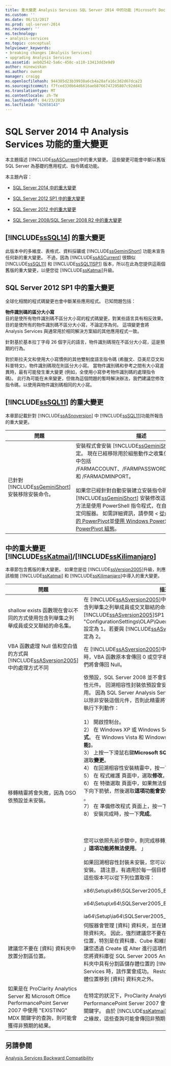```yaml
---
title: 重大變更 Analysis Services SQL Server 2014 中的功能 |Microsoft Docs
ms.custom: ''
ms.date: 06/13/2017
ms.prod: sql-server-2014
ms.reviewer: ''
ms.technology:
- analysis-services
ms.topic: conceptual
helpviewer_keywords:
- breaking changes [Analysis Services]
- upgrading Analysis Services
ms.assetid: aeb02542-5a6c-458c-a110-13413dd3e9d9
author: minewiskan
ms.author: owend
manager: craigg
ms.openlocfilehash: 944385d23b39938a6cb4a28afa16c3d2d67dca23
ms.sourcegitcommit: f7fced330b64d6616aeb8766747295807c92dd41
ms.translationtype: MT
ms.contentlocale: zh-TW
ms.lasthandoff: 04/23/2019
ms.locfileid: "62658143"
---
```

# <a name="breaking-changes-to-analysis-services-features-in-sql-server-2014"></a>SQL Server 2014 中 Analysis Services 功能的重大變更
  本主題描述 [!INCLUDE[ssASCurrent](../includes/ssascurrent-md.md)]中的重大變更。 這些變更可能會中斷以舊版 SQL Server 為基礎的應用程式、指令碼或功能。  
  
 本主題內容：  
  
-   [SQL Server 2014 中的重大變更](#bkmk_sql2014)  
  
-   [SQL Server 2012 SP1 中的重大變更](#bkmk_2012Sp1)  
  
-   [SQL Server 2012 中的重大變更](#bkmk_sql11)  
  
-   [SQL Server 2008/SQL Server 2008 R2 中的重大變更](#bkmk_sql10)  
  
##  <a name="bkmk_sql2014"></a> [!INCLUDE[ssSQL14](../includes/sssql14-md.md)] 的重大變更  
 此版本中的多維度、表格式、資料採礦或 [!INCLUDE[ssGeminiShort](../includes/ssgeminishort-md.md)] 功能未宣告任何新的重大變更。  不過，因為  [!INCLUDE[ssASCurrent](../includes/ssascurrent-md.md)] 很類似 [!INCLUDE[ssSQL11](../includes/sssql11-md.md)] 和 [!INCLUDE[ssSQL11SP1](../includes/sssql11sp1-md.md)] 版本，所以在此為您提供這兩個舊版的重大變更，以便您從 [!INCLUDE[ssKatmai](../includes/sskatmai-md.md)]升級。  
  
##  <a name="bkmk_2012Sp1"></a> SQL Server 2012 SP1 中的重大變更  
 全球化相關的程式碼變更也會中斷某些應用程式。 已知問題包括：  
  
 **物件識別碼的區分大小寫**  
 目的是使所有物件識別碼不區分大小寫的程式碼變更，對某些語言具有相反效果。 目的是使所有的物件識別碼不區分大小寫，不論定序為何。 這項變更會將 Analysis Services 與通常用於相同解決方案組的其他應用程式一致。  
  
 針對基於基本拉丁字母 26 個字元的語言，物件識別碼現在不區分大小寫，這是預期的行為。  
  
 對於斯拉夫文和使用大小寫慣例的其他雙制度語言指令碼 (希臘文、亞美尼亞文和科普特文)，物件識別碼現在則區分大小寫。 當物件識別碼和參考之間有大小寫差異時，最有可能發生重大變更 (例如，全使用小寫參考物件識別碼的處理指令碼)。 此行為可能在未來變更，但做為這個問題的暫時解決辦法，我們建議您修改指令碼，以使用與物件識別碼相同的大小寫。  
  
##  <a name="bkmk_sql11"></a> [!INCLUDE[ssSQL11](../includes/sssql11-md.md)] 的重大變更  
 本章節記載針對 [!INCLUDE[ssASnoversion](../includes/ssasnoversion-md.md)] 中 [!INCLUDE[ssSQL11](../includes/sssql11-md.md)]功能所報告的重大變更。  
  
|問題|描述|  
|-----------|-----------------|  
|已針對 [!INCLUDE[ssGeminiShort](../includes/ssgeminishort-md.md)] 安裝移除安裝命令。|安裝程式會安裝 [!INCLUDE[ssGeminiShort](../includes/ssgeminishort-md.md)]，但是不再設定。 現在已經移除用於組態動作之收集值的安裝命令。 其中包括 /FARMACCOUNT、/FARMPASSWORD、/PASSPHRASE 和 /FARMADMINPORT。<br /><br /> 如果您已經針對自動安裝建立安裝指令碼，您需要為 [!INCLUDE[ssGeminiShort](../includes/ssgeminishort-md.md)] 安裝修改這些指令碼。 替代方法是使用 PowerShell 指令程式，在自動安裝模式下設定伺服器。 如需詳細資訊，請參閱 <<c0> [ 從命令提示字元安裝的 PowerPivot](../../2014/sql-server/install/install-powerpivot-from-the-command-prompt.md)並[使用 Windows PowerShell 的 PowerPivot 組態](power-pivot-sharepoint/power-pivot-configuration-using-windows-powershell.md)。|  
  
##  <a name="bkmk_sql10"></a> 中的重大變更 [!INCLUDE[ssKatmai](../includes/sskatmai-md.md)]/[!INCLUDE[ssKilimanjaro](../includes/sskilimanjaro-md.md)]  
 本章節包含舊版的重大變更。 如果您是從 [!INCLUDE[ssVersion2005](../includes/ssversion2005-md.md)]升級，則應該檢閱 [!INCLUDE[ssKatmai](../includes/sskatmai-md.md)] 和 [!INCLUDE[ssKilimanjaro](../includes/sskilimanjaro-md.md)]中導入的重大變更。  
  
|問題|描述|  
|-----------|-----------------|  
|shallow exists 函數現在會以不同的方式使用包含列舉集之列舉成員或交叉聯結的命名集。|在 [!INCLUDE[ssASversion2005](../includes/ssasversion2005-md.md)]中，shallow exists 函數不會使用包含列舉集之列舉成員或交叉聯結的命名集。 若要與原始發行版本和 [!INCLUDE[ssASversion2005](../includes/ssasversion2005-md.md)]SP1 相容，請將組態屬性 "ConfigurationSettings\OLAP\Query\NamedSetShallowExistsMode" 設定為 1。若要與 [!INCLUDE[ssASversion2005](../includes/ssasversion2005-md.md)] SP2 相容，請將它設定為 2。|  
|VBA 函數處理 Null 值和空白值的方式與 [!INCLUDE[ssASversion2005](../includes/ssasversion2005-md.md)] 中的處理方式不同|在 [!INCLUDE[ssASversion2005](../includes/ssasversion2005-md.md)]中，當 Null 值或空白值當做引數使用時，VBA 函數原本會傳回 0 或空字串。 在 [!INCLUDE[ssKatmai](../includes/sskatmai-md.md)]中，它們將會傳回 Null。|  
|移轉精靈將會失敗，因為 DSO 依預設並未安裝。|依預設，SQL Server 2008 並不會安裝 DSO (決策支援物件) 回溯相容性元件。 回溯相容性封裝依預設會安裝，但該封裝的 DSO 元件將會停用。 因為 SQL Server Analysis Services 移轉精靈相依於這個元件，所以除非安裝這個元件，否則此精靈將會失敗。 若要安裝 DSO 元件，請執行下列動作：<br /><br /> 1） 開啟控制台。<br />2） 在 Windows XP 或 Windows Server 2003 中，選取**新增或移除程式**。 在 Windows Vista 和 Windows Server 2008 中選取 **[程式和功能]**。<br />3） 上按一下滑鼠右鍵**Microsoft SQL Server 2005 回溯相容性**，然後選取**變更**。<br />4） 在回溯相容性安裝精靈中，按一下**下一步**。<br />5） 在 程式維護 頁面中，選取**修改**，然後按一下**下一步**。<br />6） 在 特徵選取 頁面中，如果無法使用 決策支援物件 (DSO)，則按一下向下箭號，然後選取**這項功能會安裝在本機硬碟上**。 按一下 [下一步] 。<br />7） 在 準備修改程式 頁面上，按一下 **安裝**。<br />8） 安裝完成時，按一下**完成**。<br /><br /> <br /><br /> 您可以依照先前步驟中，則完成移轉之後移除 DSO 將 DSO 的選項變更 」**這項功能將無法使用**。 」<br /><br /> 如果回溯相容性封裝未安裝，您可以從 SQL Server 2008 散發媒體加以安裝。 請注意，有適用於每一個目標架構 (x86、x64，ia64) 的版本。 這些版本可以從下列位置取得：<br /><br /> x86\Setup\x86\SQLServer2005_BC.msi<br /><br /> x64\Setup\x64\SQLServer2005_BC.msi<br /><br /> ia64\Setup\ia64\SQLServer2005_BC.msi|  
|建議您不要在 [資料] 資料夾中放置分割區位置。|伺服器會管理 [資料] 資料夾，並在建立、刪除和更改物件時，建立或卸除資料夾。 因此，強烈建議您不要在 [資料] 資料夾內指定分割區儲存體位置，特別是在資料庫、Cube 和維度的子資料夾中。 雖然伺服器可以讓您透過 Create 或 Alter 進行這項作業，但這麼做會顯示警告訊息。 當您將資料庫從 SQL Server 2005 Analysis Services 升級至在 [資料] 資料夾中具有分割區儲存體位置的 [!INCLUDE[ssKatmai](../includes/sskatmai-md.md)] Analysis Services 時，該作業會成功。 Restore 或 Sync 會要求您將分割區儲存體位置移到 [資料] 資料夾之外。|  
|如果是在 ProClarity Analytics Server 和 Microsoft Office PerformancePoint Server 2007 中使用 "EXISTING" MDX 關鍵字的查詢，則可能會獲得非預期的結果。|在特定的狀況下，ProClarity Analytics Server 和 Microsoft Office PerformancePoint Server 2007 會錯誤地使用 MDX 的 "EXISTING" 關鍵字。 由於 [!INCLUDE[ssKatmai](../includes/sskatmai-md.md)] Analysis Services 中所做的變更之緣故，這些查詢可能會傳回非預期的結果。|  
  
## <a name="see-also"></a>另請參閱  
 [Analysis Services Backward Compatibility](analysis-services-backward-compatibility.md)  
  
  
